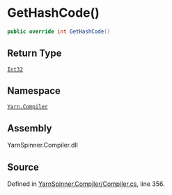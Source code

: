 # GetHashCode\(\)

```csharp
public override int GetHashCode()
```

## Return Type

[`Int32`](https://docs.microsoft.com/dotnet/api/System.Int32)

## Namespace

[`Yarn.Compiler`](../)

## Assembly

YarnSpinner.Compiler.dll

## Source

Defined in [YarnSpinner.Compiler/Compiler.cs](https://github.com/YarnSpinnerTool/YarnSpinner//blob/develop/YarnSpinner.Compiler/Compiler.cs#L356), line 356.

